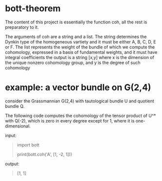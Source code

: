 # bott-theorem

The content of this project is essentially the function coh, all the rest is preparatory to it. 

The arguments of coh are a string and a list. The string determines the Dynkin type of the homogeneous vartiety and it must be either A, B, C, D, E or F. The list represents the weight of the bundle of which we compute the cohomology, expressed in a basis of fundamental weights, and it must have integral coefficients
the output is a string [x,y] where x is the dimension of the unique nonzero cohomology group, and y is the degree of such cohomology

# example: a vector bundle on G(2,4)

consider the Grassmannian G(2,4) with tautological bundle U and quotient bundle Q. 

The following code computes the cohomology of the tensor product of U^* with Q(-2), which is zero in every degree except for 1, where it is one-dimensional.

input:
>import bott
>
>print(bott.coh('A', [1, -2, 1]))
>

output: 
>[1, 1]

